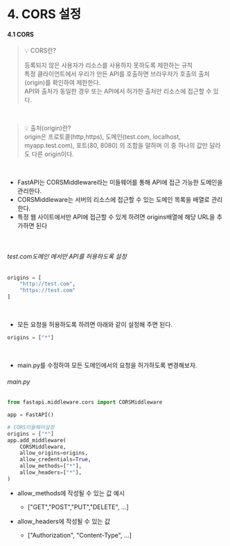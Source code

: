# 4. CORS 설정

#### 4.1 CORS

> 💡 CORS란?  
> 
> 등록되지 않은 사용자가 리소스를 사용하지 못하도록 제한하는 규칙  
> 특정 클라이언트에서 우리가 만든 API를 호출하면 브라우저가 호출의 출처(origin)를 확인하여 제한한다.  
> API와 출처가 동일한 경우 또는 API에서 허가한 출처만 리소스에 접근할 수 있다.

<br/>

> 💡 출처(origin)란?  
> origin은 프로토콜(http,https), 도메인(test.com, localhost, myapp.test.com), 포트(80, 8080) 의 조합을 말하며 이 중 하나의 값만 달라도 다른 origin이다.

<br/>

- FastAPI는 CORSMiddleware라는 미들웨어를 통해 API에 접근 가능한 도메인을 관리한다.
- CORSMiddleware는 서버의 리소스에 접근할 수 있는 도메인 목록을 배열로 관리한다.
- 특정 웹 사이트에서만 API에 접근할 수 있게 하려면 origins배열에 해당 URL을 추가하면 된다

<br/>

###### test.com도메인 에서만 API를 허용하도록 설정
```python
origins = [
    "http://test.com",
    "https://test.com"
]
```

<br/>

- 모든 요청을 허용하도록 하려면 아래와 같이 설정해 주면 된다.
```python
origins = ["*"]
```

<br/>

- main.py를 수정하여 모든 도메인에서의 요청을 허가하도록 변경해보자.

###### main.py
```python
from fastapi.middleware.cors import CORSMiddleware

app = FastAPI()

# CORS미들웨어설정
origins = ["*"]
app.add_middleware(
    CORSMiddleware,
    allow_origins=origins,
    allow_credentials=True,
    allow_methods=["*"],
    allow_headers=["*"],
)
```

- allow_methods에 작성될 수 있는 값 예시
  - ["GET","POST","PUT","DELETE", ...]
  
- allow_headers에 작성될 수 있는 값 
  - ["Authorization", "Content-Type", ...]

